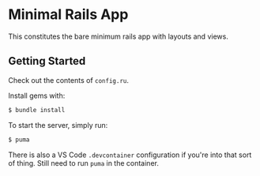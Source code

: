 # Minimal Rails App

This constitutes the bare minimum rails app with layouts and views.

## Getting Started

Check out the contents of `config.ru`.

Install gems with:

```sh
$ bundle install
```

To start the server, simply run:

```sh
$ puma
```

There is also a VS Code `.devcontainer` configuration if you're into that sort of thing.  Still need to run `puma` in the container.